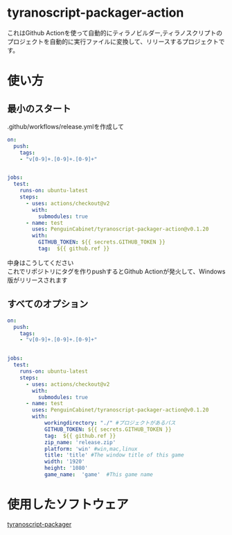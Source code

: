 # tyranoscript-packager-action
これはGithub Actionを使って自動的にティラノビルダー,ティラノスクリプトのプロジェクトを自動的に実行ファイルに変換して、リリースするプロジェクトです。  

# 使い方

## 最小のスタート
.github/workflows/release.ymlを作成して
```yml
on:
  push:
    tags:
    - "v[0-9]+.[0-9]+.[0-9]+"


jobs:
  test:
    runs-on: ubuntu-latest
    steps:
      - uses: actions/checkout@v2
        with:
          submodules: true  
      - name: test
        uses: PenguinCabinet/tyranoscript-packager-action@v0.1.20
        with:
          GITHUB_TOKEN: ${{ secrets.GITHUB_TOKEN }}
          tag:  ${{ github.ref }}
```
中身はこうしてください  
これでリポジトリにタグを作りpushするとGithub Actionが発火して、Windows版がリリースされます  

## すべてのオプション
```yml
on:
  push:
    tags:
    - "v[0-9]+.[0-9]+.[0-9]+"


jobs:
  test:
    runs-on: ubuntu-latest
    steps:
      - uses: actions/checkout@v2
        with:
          submodules: true  
      - name: test
        uses: PenguinCabinet/tyranoscript-packager-action@v0.1.20
        with:
            workingdirectory: "./" #プロジェクトがあるパス
            GITHUB_TOKEN: ${{ secrets.GITHUB_TOKEN }}
            tag:  ${{ github.ref }}
            zip_name: 'release.zip'
            platform: 'win' #win,mac,linux
            title: 'title' #The window title of this game 
            width: '1920' 
            height: '1080' 
            game_name:  'game'  #This game name
```


# 使用したソフトウェア
[tyranoscript-packager](https://github.com/fuji44/tyranoscript-packager)